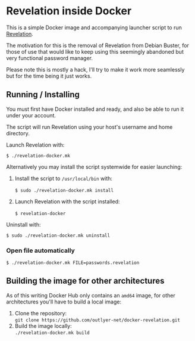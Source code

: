 # Revelation inside Docker

This is a simple Docker image and accompanying launcher script to run [Revelation].

The motivation for this is the removal of Revelation from Debian Buster, for those of use that would like to keep using this seemingly abandoned but very functional password manager.

Please note this is mostly a hack, I'll try to make it work more seamlessly but for the time being it just works.

## Running / Installing

You must first have Docker installed and ready, and also be able to run it under your account.

The script will run Revelation using your host's username and home directory.

Launch Revelation with:

`$ ./revelation-docker.mk`

Alternatively you may install the script systemwide for easier launching:

1. Install the script to `/usr/local/bin` with:\
\
`$ sudo ./revelation-docker.mk install`

2. Launch Revelation with the script installed:\
\
`$ revelation-docker`

Uninstall with:

`$ sudo ./revelation-docker.mk uninstall`

### Open file automatically

`$ ./revelation-docker.mk FILE=passwords.revelation`

## Building the image for other architectures

As of this writing Docker Hub only contains an `amd64` image, for other architectures you'll have to build a local image:

1. Clone the repository:\
`git clone https://github.com/outlyer-net/docker-revelation.git`
2. Build the image locally:\
`./revelation-docker.mk build`

[revelation]: https://revelation.olasagasti.info/
